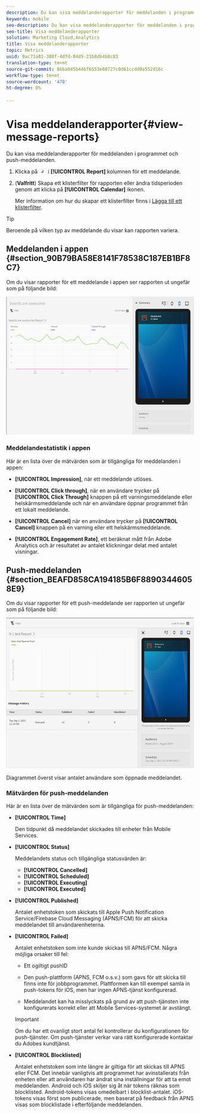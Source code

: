 ```yaml
---
description: Du kan visa meddelanderapporter för meddelanden i programmet och push-meddelanden.
keywords: mobile
seo-description: Du kan visa meddelanderapporter för meddelanden i programmet och push-meddelanden.
seo-title: Visa meddelanderapporter
solution: Marketing Cloud,Analytics
title: Visa meddelanderapporter
topic: Metrics
uuid: 0ac73a81-388f-4dfd-84d5-21b8db4b8c83
translation-type: tm+mt
source-git-commit: 86ba045b44bf6553e80727c0d61ccdd9a552d16c
workflow-type: tm+mt
source-wordcount: '470'
ht-degree: 0%

---
```



# Visa meddelanderapporter{#view-message-reports}

Du kan visa meddelanderapporter för meddelanden i programmet och push-meddelanden.

1. Klicka på ![rapportikonen](assets/icon_report.png) i **[!UICONTROL Report]** kolumnen för ett meddelande.
1. (**Valfritt**) Skapa ett klisterfilter för rapporten eller ändra tidsperioden genom att klicka på **[!UICONTROL Calendar]** ikonen.

   Mer information om hur du skapar ett klisterfilter finns i [Lägga till ett klisterfilter](/help/using/usage/reports-customize/t-sticky-filter.md).

>[!TIP]
>
>Beroende på vilken typ av meddelande du visar kan rapporten variera.

## Meddelanden i appen {#section_90B79BA58E8141F78538C187EB1BF8C7}

Om du visar rapporter för ett meddelande i appen ser rapporten ut ungefär som på följande bild:

![rapportmeddelande](assets/report_message.png)

### Meddelandestatistik i appen

Här är en lista över de mätvärden som är tillgängliga för meddelanden i appen:

* **[!UICONTROL Impression]**, när ett meddelande utlöses.

* **[!UICONTROL Click through]**, när en användare trycker på **[!UICONTROL Click Through]** knappen på ett varningsmeddelande eller helskärmsmeddelande och när en användare öppnar programmet från ett lokalt meddelande.

* **[!UICONTROL Cancel]** när en användare trycker på **[!UICONTROL Cancel]** knappen på en varning eller ett helskärmsmeddelande.

* **[!UICONTROL Engagement Rate]**, ett beräknat mått från Adobe Analytics och är resultatet av antalet klickningar delat med antalet visningar.

## Push-meddelanden {#section_BEAFD858CA194185B6F88903446058E9}

Om du visar rapporter för ett push-meddelande ser rapporten ut ungefär som på följande bild:

![push-meddelande](assets/report_message_push.png)

Diagrammet överst visar antalet användare som öppnade meddelandet.

### Mätvärden för push-meddelanden

Här är en lista över de mätvärden som är tillgängliga för push-meddelanden:

* **[!UICONTROL Time]**

   Den tidpunkt då meddelandet skickades till enheter från Mobile Services.

* **[!UICONTROL Status]**

   Meddelandets status och tillgängliga statusvärden är:

   * **[!UICONTROL Cancelled]**
   * **[!UICONTROL Scheduled]**
   * **[!UICONTROL Executing]**
   * **[!UICONTROL Executed]**

* **[!UICONTROL Published]**

   Antalet enhetstoken som skickats till Apple Push Notification Service/Firebase Cloud Messaging (APNS/FCM) för att skicka meddelandet till användarenheterna.

* **[!UICONTROL Failed]**

   Antalet enhetstoken som inte kunde skickas till APNS/FCM. Några möjliga orsaker till fel:

   * Ett ogiltigt pushID

   * Den push-plattform (APNS, FCM o.s.v.) som gavs för att skicka till finns inte för jobbprogrammet. Plattformen kan till exempel samla in push-tokens för iOS, men har ingen APNS-tjänst konfigurerad.

   * Meddelandet kan ha misslyckats på grund av att push-tjänsten inte konfigurerats korrekt eller att Mobile Services-systemet är avstängt.
   >[!IMPORTANT]
   >
   >Om du har ett ovanligt stort antal fel kontrollerar du konfigurationen för push-tjänster. Om push-tjänster verkar vara rätt konfigurerade kontaktar du Adobes kundtjänst.

* **[!UICONTROL Blocklisted]**

   Antalet enhetstoken som inte längre är giltiga för att skickas till APNS eller FCM. Det innebär vanligtvis att programmet har avinstallerats från enheten eller att användaren har ändrat sina inställningar för att ta emot meddelanden. Android och iOS skiljer sig åt när tokens räknas som blocklisted. Android-tokens visas omedelbart i blocklist-antalet. iOS-tokens visas först som publicerade, men baserat på feedback från APNS visas som blocklistade i efterföljande meddelanden.
